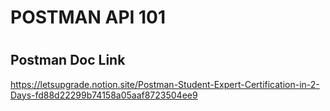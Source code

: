 <h1>POSTMAN API 101<h1>

<h2> Postman Doc Link</h2>

https://letsupgrade.notion.site/Postman-Student-Expert-Certification-in-2-Days-fd88d22299b74158a05aaf8723504ee9